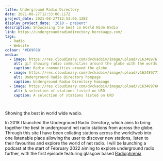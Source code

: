```yaml
---
title: Underground Radio Directory
date: 2021-08-27T12:53:06.117Z
project_date: 2021-08-27T12:53:06.128Z
display_project_date: '2018 - present'
description: Showcasing the best in World Wide Wadio
link: https://undergroundradiodirectory.herokuapp.com/
tags:
  - Radio
  - Website
colour: '#E69F8B'
media:
  - image: https://res.cloudinary.com/dvckadoiv/image/upload/v1634897671/Soft%20Refresh/URD/urd_gif_fl24ys.gif
    alt: gif showing radio communities around the globe with the words underground radio directory appears
    caption: Radio communities around the globe
  - image: https://res.cloudinary.com/dvckadoiv/image/upload/v1634897778/Soft%20Refresh/URD/URD-homepage-pichi_p7qgqn.jpg
    alt: Underground Radio Directory hompage
    caption: Underground Radio Directory hompage
  - image: https://res.cloudinary.com/dvckadoiv/image/upload/v1634897663/Soft%20Refresh/URD/URD-stations_r5xxg5.png
    alt: A selection of stations listed on URD
    caption: A selection of stations listed on URD

---
```

Showing the best in world wide wadio.

In 2018 I launched the Underground Radio Directory, which aims to bring together the best in underground net radio stations from across the globe. Through this site I have been collating stations across the world/web into one listenable place allowing the user to discover new stations, listen to their favourites and explore the world of net radio. I will be launching a podcast at the start of February 2022 aiming to explore underground radio further, with the first episode featuring glasgow based [Radiophrenia](https://radiophrenia.scot/)